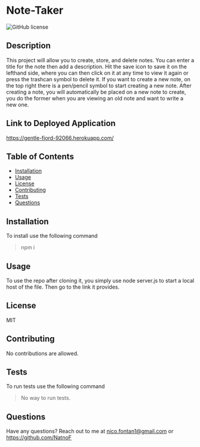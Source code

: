 # Note-Taker

![GitHub license](https://img.shields.io/badge/license-MIT-blue.svg)

## Description 
This project will allow you to create, store, and delete notes. You can enter a title for the note then add a description. Hit the save icon to save it on the lefthand side, where you can then click on it at any time to view it again or press the trashcan symbol to delete it. If you want to create a new note, on the top right there is a pen/pencil symbol to start creating a new note. After creating a note, you will automatically be placed on a new note to create, you do the former when you are viewing an old note and want to write a new one.

## Link to Deployed Application
https://gentle-fjord-92066.herokuapp.com/

## Table of Contents
- [Installation](#installation)
- [Usage](#usage)
- [License](#license)
- [Contributing](#contributing)
- [Tests](#tests)
- [Questions](#questions)

## Installation
To install use the following command
> npm i

## Usage
To use the repo after cloning it, you simply use node server.js to start a local host of the file. Then go to the link it provides.

## License
MIT

## Contributing
No contributions are allowed.

## Tests
To run tests use the following command 
> No way to run tests.

## Questions
Have any questions? Reach out to me at nico.fontan1@gmail.com or https://github.com/NatnoF
